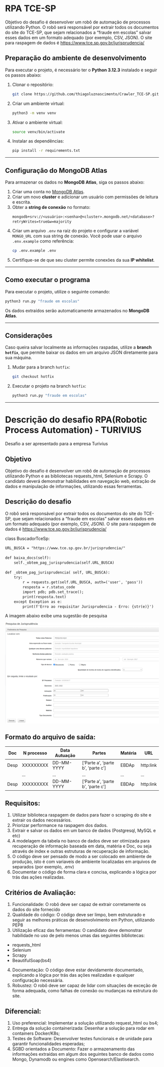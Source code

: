 # RPA TCE-SP
Objetivo do desafio é desenvolver um robô de automação de processos utilizando Python. O robô será responsável por extrair todos os documentos do site do TCE-SP, que sejam relacionados a “fraude em escolas” salvar esses dados em um formato adequado (por exemplo, CSV, JSON). 
O site para raspagem de dados é https://www.tce.sp.gov.br/jurisprudencia/

## Preparação do ambiente de desenvolvimento  
Para executar o projeto, é necessário ter o **Python 3.12.3** instalado e seguir os passos abaixo:  

1. Clonar o repositório:  
   ```bash
   git clone https://github.com/thiagoluznascimento/Crawler_TCE-SP.git
   ```  

2. Criar um ambiente virtual:  
   ```bash
   python3 -m venv venv
   ```  

3. Ativar o ambiente virtual:  
   ```bash
   source venv/bin/activate
   ```  
4. Instalar as dependências:  
   ```bash
   pip install -r requirements.txt
   ```  
---

## Configuração do MongoDB Atlas  
Para armazenar os dados no **MongoDB Atlas**, siga os passos abaixo:  

1. Criar uma conta no [MongoDB Atlas](https://www.mongodb.com/atlas/database).  
2. Criar um novo **cluster** e adicionar um usuário com permissões de leitura e escrita.  
3. Obter a **string de conexão** no formato:  
   ```
   mongodb+srv://<usuário>:<senha>@<cluster>.mongodb.net/<database>?retryWrites=true&w=majority
   ```  
4. Criar um arquivo `.env` na raiz do projeto e configurar a variável `MONGO_URL` com sua string de conexão. Você pode usar o arquivo `.env.example` como referência:  
   ```bash
   cp .env.example .env
   ```  
5. Certifique-se de que seu cluster permite conexões da sua **IP whitelist**.  

---

## Como executar o programa  
Para executar o projeto, utilize o seguinte comando:  

```bash
python3 run.py "fraude em escolas"
```

Os dados extraídos serão automaticamente armazenados no **MongoDB Atlas**.

---

## Considerações  
Caso queira salvar localmente as informações raspadas, utilize a **branch `hotfix`**, que permite baixar os dados em um arquivo JSON diretamente para sua máquina.  

1. Mudar para a branch `hotfix`:  
   ```bash
   git checkout hotfix
   ```  

2. Executar o projeto na branch `hotfix`:  
   ```bash
   python3 run.py "fraude em escolas"
   ```

---

# Descrição do desafio RPA(Robotic Process Automation) - TURIVIUS

Desafio a ser apresentado para a empresa Turivius

## Objetivo
Objetivo do desafio é desenvolver um robô de automação de processos utilizando Python e as bibliotecas
requests_html, Selenium e Scrapy. O candidato deverá demonstrar habilidades em navegação web, extração de
dados e manipulação de informações, utilizando essas ferramentas.

## Descrição do desafio
O robô será responsável por extrair todos os documentos do site do TCE-SP, que sejam relacionados a “fraude em escolas” salvar esses dados em um formato adequado (por exemplo, CSV, JSON). 
O site para raspagem de dados é https://www.tce.sp.gov.br/jurisprudencia/

class BuscadorTceSp:

    URL_BUSCA = "https://www.tce.sp.gov.br/jurisprudencia/"

    def baixa_docs(self):
        self._obtem_pag_jurisprudencia(self.URL_BUSCA)

    def _obtem_pag_jurisprudencia( self, URL_BUSCA):
        try:
            r = requests.get(self.URL_BUSCA, auth=('user', 'pass'))
            resposta = r.status_code
            import pdb; pdb.set_trace();
            print(resposta.text)
        except Exception as e:    
            print(f'Erro ao requisitar Jurisprudencia - Erro: {str(e)}')



A imagem abaixo exibe uma sugestão de pesquisa

![pesquisa de jurisprudência](image.png)

## Formato do arquivo de saída:

| Doc  | N processo|  Data Autuação |               Partes                  |     Matéria  |    URL     |
|------|-----------|----------------|---------------------------------------|--------------|------------|
| Desp | XXXXXXXXX | DD-MM-YYYY     |  [‘Parte a’, ‘parte b’, ‘parte c’]    |     EBDAp    | http:link  |
|      |    ...    |     ...        |              ...                      |     ...      |   ...      |
| Desp | XXXXXXXXX | DD-MM-YYYY     |  [‘Parte a’, ‘parte b’, ‘parte c’]    |     EBDAp    | http:link  |


## Requisitos:
1. Utilizar biblioteca raspagem de dados para fazer o scraping do site e extrair os dados necessários.
2. Priorizar performance na raspagem dos dados.
3. Extrair e salvar os dados em um banco de dados (Postgresql, MySQL e etc)
4. A modelagem da tabela no banco de dados deve ser otimizada para recuperação de informação baseada em data, matéria e Doc, ou seja através de index e outras estruturas de recuperação de informação.
5. O código deve ser pensado de modo a ser colocado em ambiente de produção, isto é com variaveis de ambiente localizadas em arquivos de separados (por exemplo, .env)
6. Documentar o código de forma clara e concisa, explicando a lógica por trás das ações realizadas.

## Critérios de Avaliação:
1. Funcionalidade: O robô deve ser capaz de extrair corretamente os dados do site fornecido
2. Qualidade do código: O código deve ser limpo, bem estruturado e seguir as melhores práticas de
desenvolvimento em Python, utilizando PEP8
3. Utilização eficaz das ferramentas: O candidato deve demonstrar habilidade no uso de pelo menos umas das seguintes bibliotecas: 
* requests_html 
* Selenium
* Scrapy
* BeautifulSoap(bs4)
4. Documentação: O código deve estar devidamente documentado, explicando a lógica por trás das ações
realizadas e qualquer configuração necessária.
5. Robustez: O robô deve ser capaz de lidar com situações de exceção de forma adequada, como falhas de
conexão ou mudanças na estrutura do site.

## Diferencial:
1. Uso preferencial: Implementar a solução utilizando request_html ou bs4;
2. Entrega da solução containerizada: Desenhar a solução para rodar em containers Docker/K8s;
3. Testes de Software: Desenvolver testes funcionais e de unidade para garantir funcionalidades esperadas;
4. SGBD orientados a Documento: Fazer o armazenamento das informações extraídas em algum dos seguintes banco
de dados como Mongo, Dynamodb ou engines como Opensearch/Elastisearch.
